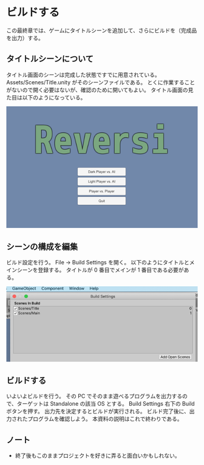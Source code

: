 # ビルドする

この最終章では、ゲームにタイトルシーンを追加して、さらにビルドを（完成品を出力）する。

## タイトルシーンについて

タイトル画面のシーンは完成した状態ですでに用意されている。
Assets/Scenes/Title.unity がそのシーンファイルである。
とくに作業することがないので開く必要はないが、確認のために開いてもよい。
タイトル画面の見た目は以下のようになっている。

![Title Scene](./Images/Title.png)

## シーンの構成を編集

ビルド設定を行う。
File -> Build Settings を開く。
以下のようにタイトルとメインシーンを登録する。
タイトルが 0 番目でメインが 1 番目である必要がある。

![シーンを追加](./Images/BuildSettings.png)

## ビルドする

いよいよビルドを行う。
その PC でそのまま遊べるプログラムを出力するので、ターゲットは Standalone の該当 OS とする。
Build Settings 右下の Build ボタンを押す。
出力先を決定するとビルドが実行される。
ビルド完了後に、出力されたプログラムを確認しよう。
本資料の説明はこれで終わりである。

## ノート

- 終了後もこのままプロジェクトを好きに弄ると面白いかもしれない。
